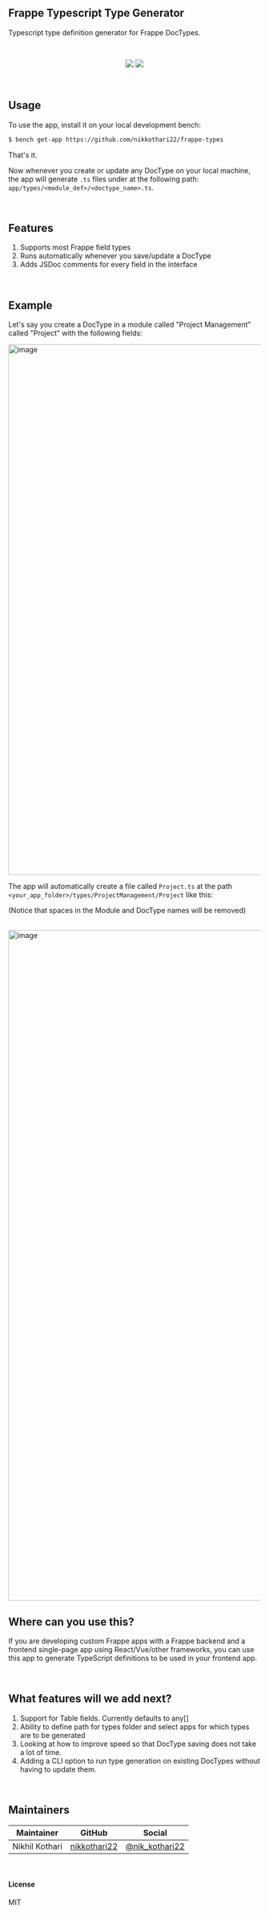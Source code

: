 ## Frappe Typescript Type Generator

Typescript type definition generator for Frappe DocTypes.

<br />
<p align="center">
  <a href="https://github.com/nikkothari22/frappe-types"><img src="https://img.shields.io/maintenance/yes/2022?style=flat-square" /></a>
  <a href="https://github.com/nikkothari22/frappe-types"><img src="https://img.shields.io/github/license/nikkothari22/frappe-types?style=flat-square" /></a>
</p>

<br/>

## Usage

To use the app, install it on your local development bench:

```bash
$ bench get-app https://github.com/nikkothari22/frappe-types
```

That's it. 

Now whenever you create or update any DocType on your local machine, the app will generate `.ts` files under at the following path: `app/types/<module_def>/<doctype_name>.ts`.

<br/>

## Features

1. Supports most Frappe field types
2. Runs automatically whenever you save/update a DocType
3. Adds JSDoc comments for every field in the interface

<br/>

## Example

Let's say you create a DocType in a module called "Project Management" called "Project" with the following fields:
<br/>

<img width="1058" alt="image" src="https://user-images.githubusercontent.com/19825455/189567982-87e3b28f-3627-4a96-87cc-eddee164f4c2.png">

<br/>

The app will automatically create a file called `Project.ts` at the path `<your_app_folder>/types/ProjectManagement/Project` like this:

(Notice that spaces in the Module and DocType names will be removed)

<br/>

<img width="1337" alt="image" src="https://user-images.githubusercontent.com/19825455/189568132-ecc79a9e-832a-4558-8102-2a9d919e5fed.png">


<br/>

## Where can you use this?

If you are developing custom Frappe apps with a Frappe backend and a frontend single-page app using React/Vue/other frameworks, you can use this app to generate TypeScript definitions to be used in your frontend app. 


<br/>

## What features will we add next?

1. Support for Table fields. Currently defaults to any[]
2. Ability to define path for types folder and select apps for which types are to be generated
3. Looking at how to improve speed so that DocType saving does not take a lot of time.
4. Adding a CLI option to run type generation on existing DocTypes without having to update them.
   
<br/>


## Maintainers

| Maintainer     | GitHub                                          | Social                                              |
| -------------- | ----------------------------------------------- | --------------------------------------------------- |
| Nikhil Kothari | [nikkothari22](https://github.com/nikkothari22) | [@nik_kothari22](https://twitter.com/nik_kothari22) |

<br/>

#### License

MIT
